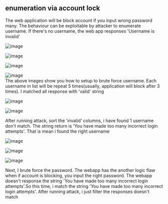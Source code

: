## enumeration via account lock  

The web application will be block account if you input wrong password many. The behaviour can be exploitable by attacker to enumerate username. If there's no username, the web app responses 'Username is invalid'  

![image](https://user-images.githubusercontent.com/22276823/123979633-194dc080-d9eb-11eb-883b-6da9f10e5b64.png)  

![image](https://user-images.githubusercontent.com/22276823/123979678-266aaf80-d9eb-11eb-9a18-3e2da9788453.png)  

![image](https://user-images.githubusercontent.com/22276823/123979732-2ff41780-d9eb-11eb-9cad-759b46c12c70.png)  

![image](https://user-images.githubusercontent.com/22276823/123979826-40a48d80-d9eb-11eb-902f-f281adfff844.png)  
 The above images show you how to setup to brute force username. Each username in list will be repeat 5 times(usually, application will block after 3 times). I matched all response with 'valid' string  

![image](https://user-images.githubusercontent.com/22276823/123979942-57e37b00-d9eb-11eb-99dc-234863083347.png)  

![image](https://user-images.githubusercontent.com/22276823/123980035-6d58a500-d9eb-11eb-96fe-40d43ce273cf.png)  

After running attack, sort the 'invalid' columns, i have found 1 username don't match. The string return is 'You have made too many incorrect login attempts'. That
is mean i found the right username

![image](https://user-images.githubusercontent.com/22276823/123981203-5bc3cd00-d9ec-11eb-919a-b357ca8bbb73.png)

![image](https://user-images.githubusercontent.com/22276823/123981427-7f871300-d9ec-11eb-91f9-3f8c700ef183.png)

![image](https://user-images.githubusercontent.com/22276823/123981723-ac3b2a80-d9ec-11eb-8121-c1844e7b043c.png)

Next, I brute force the password. The webapp has the another logic flaw when if account is blocking, you input the right password. The webapp doesn't response the string 'You have made too many incorrect login attempts'.So this time, i match the string 'You have made too many incorrect login attempts'. After running attack, i just filter the responses doesn't match 
